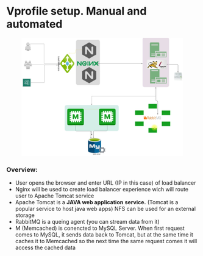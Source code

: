 # Vprofile setup. Manual and automated

<figure><img src=".gitbook/assets/image (4).png" alt=""><figcaption></figcaption></figure>

### Overview:

* User opens the browser and enter URL (IP in this case) of load balancer
* Nginx will be used to create load balancer experience wich will route user to Apache Tomcat service
* Apache Tomcat is a **JAVA web application** **service.** (Tomcat is a popular service to host java web apps)  NFS can be used for an external storage
* RabbitMQ is a queing agent (you can stream data from it)
* M (Memcached) is conencted to MySQL Server. When first request comes to MySQL, it sends data back to Tomcat, but at the same time it caches it to Memcached so the next time the same request comes it will access the cached data
